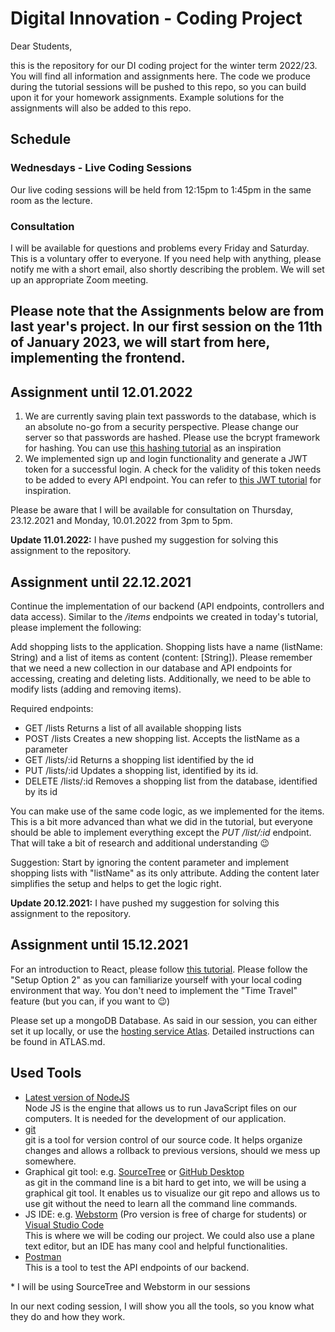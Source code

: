 # Digital Innovation - Coding Project
Dear Students,

this is the repository for our DI coding project for the winter term 2022/23. You will find all information and assignments here. The code we produce during the tutorial sessions will be pushed to this repo, so you can build upon it for your homework assignments. Example solutions for the assignments will also be added to this repo.

## Schedule
### Wednesdays - Live Coding Sessions 
Our live coding sessions will be held from 12:15pm to 1:45pm in the same room as the lecture.

### Consultation
I will be available for questions and problems every Friday and Saturday. This is a voluntary offer to everyone. If you need help with anything, please notify me with a short email, also shortly describing the problem. We will set up an appropriate Zoom meeting.

## Please note that the Assignments below are from last year's project. In our first session on the 11th of January 2023, we will start from here, implementing the frontend.

## Assignment until 12.01.2022
1. We are currently saving plain text passwords to the database, which is an absolute no-go from a security perspective.
Please change our server so that passwords are hashed. Please use the bcrypt framework for hashing. 
You can use [this hashing tutorial](https://dev.to/aditya278/understanding-and-implementing-password-hashing-in-nodejs-2m84#) as an inspiration
2. We implemented sign up and login functionality and generate a JWT token for a successful login. 
A check for the validity of this token needs to be added to every API endpoint. You can refer to
[this JWT tutorial](https://stackabuse.com/authentication-and-authorization-with-jwts-in-express-js/) for inspiration.

Please be aware that I will be available for consultation on Thursday, 23.12.2021 and Monday, 10.01.2022 from 3pm to 5pm.

**Update 11.01.2022:** I have pushed my suggestion for solving this assignment to the
repository.

## Assignment until 22.12.2021
Continue the implementation of our backend (API endpoints, controllers and data access). Similar to the */items* endpoints we created in today's tutorial, please implement the following:

Add shopping lists to the application. Shopping lists have a name (listName: String) and a list of items as content (content: [String]). Please remember that we need a new collection in our database and API endpoints for accessing, creating and deleting lists.
Additionally, we need to be able to modify lists (adding and removing items).

Required endpoints:
- GET /lists
  Returns a list of all available shopping lists
- POST /lists
  Creates a new shopping list. Accepts the listName as a parameter
- GET /lists/:id
  Returns a shopping list identified by the id
- PUT /lists/:id
  Updates a shopping list, identified by its id. 
- DELETE /lists/:id
  Removes a shopping list from the database, identified by its id

You can make use of the same code logic, as we implemented for the items. This is a bit more advanced than what we did in the tutorial, but everyone should be able to implement everything except the *PUT /list/:id* endpoint. That will take a bit of research and additional understanding 😉 

Suggestion: Start by ignoring the content parameter and implement shopping lists with "listName" as its only attribute. Adding the content later simplifies the setup and helps to get the logic right.

**Update 20.12.2021:** I have pushed my suggestion for solving this assignment to the 
repository.

## Assignment until 15.12.2021
For an introduction to React, please follow [this tutorial](https://reactjs.org/tutorial/tutorial.html). Please follow the "Setup Option 2" as you can familiarize yourself with your local coding environment that way. You don't need to implement the "Time Travel" feature (but you can, if you want to 😉)

Please set up a mongoDB Database. As said in our session, you can either set it up locally, or use the [hosting service Atlas](https://account.mongodb.com/account/register). Detailed instructions can be found in ATLAS.md.

## Used Tools
- [Latest version of NodeJS](https://nodejs.org/en/download/) \
  Node JS is the engine that allows us to run JavaScript files on our computers. It is needed for the development of our application.
- [git](https://git-scm.com/book/en/v2/Getting-Started-Installing-Git) \
  git is a tool for version control of our source code. It helps organize changes and allows a rollback to previous versions, should we mess up somewhere.
- Graphical git tool: e.g. [SourceTree](https://www.sourcetreeapp.com/) or [GitHub Desktop](https://desktop.github.com/) \
  as git in the command line is a bit hard to get into, we will be using a graphical git tool. It enables us to visualize our git repo and allows us to use git without the need to learn all the command line commands.
- JS IDE: e.g. [Webstorm](https://www.jetbrains.com/webstorm/download/) (Pro version is free of charge for students) or [Visual Studio Code](https://code.visualstudio.com/download) \
  This is where we will be coding our project. We could also use a plane text editor, but an IDE has many cool and helpful functionalities.
- [Postman](https://www.postman.com/downloads/) \
  This is a tool to test the API endpoints of our backend.

\* I will be using SourceTree and Webstorm in our sessions

In our next coding session, I will show you all the tools, so you know what they do and how they work.

